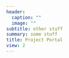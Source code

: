 ```yaml
---
header:
  caption: ""
  image: ""
subtitle: other stuff
summary: some stuff
title: Project Portal
view: 2
---
```


